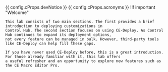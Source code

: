 {{ config.cProps.devNotice }}
{{ config.cProps.acronyms }}
!!! important "Welcome"
    
    This lab consists of two main sections. The first provides a brief introduction to deploying customizations in 
    Control Hub. The second section focuses on using CE-Deploy. As Control Hub continues to expand its deployment options, 
    not every feature can be managed in bulk. However, third-party tools like CE-Deploy can help fill these gaps.
    
    If you have never used CE-Deploy before, this is a great introduction. For those already familiar with it, this lab offers 
    a useful refresher and an opportunity to explore new features such as the CE Macro Editor Pro.

